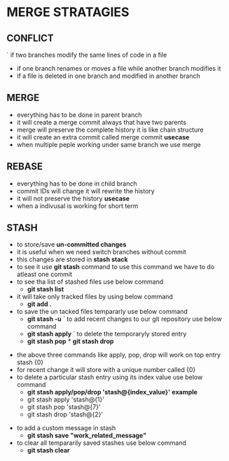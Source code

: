 # MERGE STRATAGIES
## CONFLICT
` if two branches modify the same lines of code in a file
- if one branch renames or moves a file while another branch modifies it
- if a file is deleted in one branch and modified in another branch  

## MERGE
- everything has to be done in parent branch
- it will create a merge commit always that have two parents
- merge will preserve the complete history it is like chain structure
- it will create an extra commit called merge commit 
**usecase**
- when multiple peple working under same branch we use merge

## REBASE
- everything has to be done in child branch
- commit IDs will change it will rewrite the history
- it will not preserve the history
**usecase**
- when a indivusal is working for short term

## STASH
- to store/save **un-committed changes**
- it is useful when we need switch branches without commit
- this changes are stored in **stash stack**
- to see it use **git stash** command to use this command we have to do atleast one commit
- to see tha list of stashed files use below command
    * **git stash list**
- it will take only tracked files by using below command 
    * **git add .**
- to save the un tacked files tempararly use below command
     * **git stash -u**
` to add recent changes to our git repository use below command
    * **git stash apply**
` to delete the temporaryly stored entry 
     * **git stash pop**
      * **git stash drop**
* the above three commands like apply, pop, drop will work on top entry stash {0}
* for recent change it will store with a unique number called {0}
* to delete a particular stash entry using its index value use below command
    * **git stash apply/pop/drop 'stash@{index_value}'**
    **example**
    - git stash apply 'stash@{1}'
    - git stash pop 'stash@{7}'
    - git stash drop 'stash@{2}'
- to add a custom message in stash
   * **git stash save "work_related_message"**
- to clear all tempararily saved stashes use below command
    * **git stash clear**